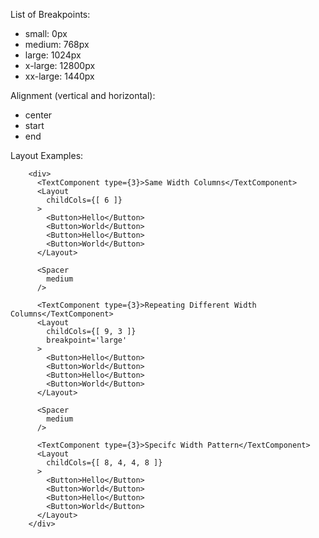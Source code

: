 List of Breakpoints:
* small: 0px
* medium: 768px
* large: 1024px
* x-large: 12800px
* xx-large: 1440px

Alignment (vertical and horizontal):
* center
* start
* end

Layout Examples:

```example
    <div>
      <TextComponent type={3}>Same Width Columns</TextComponent>
      <Layout
        childCols={[ 6 ]}
      >
        <Button>Hello</Button>
        <Button>World</Button>
        <Button>Hello</Button>
        <Button>World</Button>
      </Layout>

      <Spacer
        medium
      />

      <TextComponent type={3}>Repeating Different Width Columns</TextComponent>
      <Layout
        childCols={[ 9, 3 ]}
        breakpoint='large'
      >
        <Button>Hello</Button>
        <Button>World</Button>
        <Button>Hello</Button>
        <Button>World</Button>
      </Layout>

      <Spacer
        medium
      />

      <TextComponent type={3}>Specifc Width Pattern</TextComponent>
      <Layout
        childCols={[ 8, 4, 4, 8 ]}
      >
        <Button>Hello</Button>
        <Button>World</Button>
        <Button>Hello</Button>
        <Button>World</Button>
      </Layout>
    </div>
```
